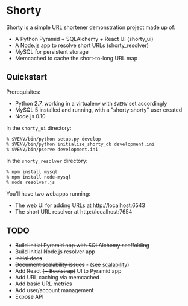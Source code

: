 Shorty
======

Shorty is a simple URL shortener demonstration project made up of:

* A Python Pyramid + SQLAlchemy + React UI (shorty_ui)
* A Node.js app to resolve short URLs (shorty_resolver)
* MySQL for persistent storage
* Memcached to cache the short-to-long URL map

Quickstart
------------

Prerequisites:

* Python 2.7, working in a virtualenv with `$VENV` set accordingly
* MySQL 5 installed and running, with a "shorty:shorty" user created
* Node.js 0.10

In the `shorty_ui` directory:

    % $VENV/bin/python setup.py develop
    % $VENV/bin/python initialize_shorty_db development.ini
    % $VENV/bin/pserve development.ini

In the `shorty_resolver` directory:

    % npm install mysql
    % npm install node-mysql
    % node resolver.js

You'll have two webapps running:

* The web UI for adding URLs at http://localhost:6543
* The short URL resolver at http://localhost:7654

TODO
----

* <del>Build initial Pyramid app with SQLAlchemy scaffolding</del>
* <del>Build initial Node.js resolver app</del>
* <del>Initial docs</del>
* <del>Document scalability issues</del> - (see [scalability](scalability.md))
* Add React <del>(+ Bootstrap)</del> UI to Pyramid app
* Add URL caching via memcached
* Add basic URL metrics
* Add user/account management
* Expose API
